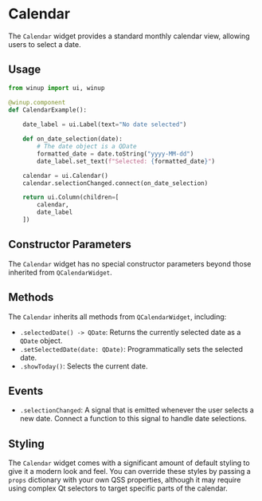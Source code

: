 # Calendar

The `Calendar` widget provides a standard monthly calendar view, allowing users to select a date.

## Usage

```python
from winup import ui, winup

@winup.component
def CalendarExample():
    
    date_label = ui.Label(text="No date selected")

    def on_date_selection(date):
        # The date object is a QDate
        formatted_date = date.toString("yyyy-MM-dd")
        date_label.set_text(f"Selected: {formatted_date}")

    calendar = ui.Calendar()
    calendar.selectionChanged.connect(on_date_selection)

    return ui.Column(children=[
        calendar,
        date_label
    ])
```

## Constructor Parameters

The `Calendar` widget has no special constructor parameters beyond those inherited from `QCalendarWidget`.

## Methods

The `Calendar` inherits all methods from `QCalendarWidget`, including:

- `.selectedDate() -> QDate`: Returns the currently selected date as a `QDate` object.
- `.setSelectedDate(date: QDate)`: Programmatically sets the selected date.
- `.showToday()`: Selects the current date.

## Events

- `.selectionChanged`: A signal that is emitted whenever the user selects a new date. Connect a function to this signal to handle date selections.

## Styling

The `Calendar` widget comes with a significant amount of default styling to give it a modern look and feel. You can override these styles by passing a `props` dictionary with your own QSS properties, although it may require using complex Qt selectors to target specific parts of the calendar. 